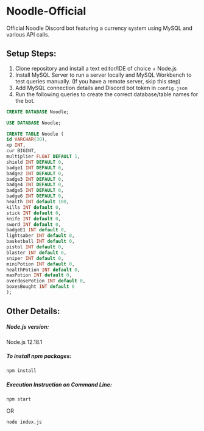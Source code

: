 # Noodle-Official
Official Noodle Discord bot featuring a currency system using MySQL and various API calls.

## Setup Steps:

1. Clone repository and install a text editor/IDE of choice + Node.js
2. Install MySQL Server to run a server locally and MySQL Workbench to test queries manually. (If you have a remote server, skip this step)
3. Add MySQL connection details and Discord bot token in `config.json`
4. Run the following queries to create the correct database/table names for the bot. 
```sql
CREATE DATABASE Noodle;

USE DATABASE Noodle;

CREATE TABLE Noodle (
id VARCHAR(30), 
xp INT, 
cur BIGINT,
multiplier FLOAT DEFAULT 1,
shield INT DEFAULT 0,
badge1 INT DEFAULT 0,
badge2 INT DEFAULT 0,
badge3 INT DEFAULT 0,
badge4 INT DEFAULT 0,
badge5 INT DEFAULT 0,
badge6 INT DEFAULT 0,
health INT default 100,
kills INT default 0, 
stick INT default 0, 
knife INT default 0, 
sword INT default 0, 
badgeE1 INT default 0, 
lightsaber INT default 0, 
basketball INT default 0, 
pistol INT default 0, 
blaster INT default 0, 
sniper INT default 0, 
miniPotion INT default 0, 
healthPotion INT default 0, 
maxPotion INT default 0, 
overdosePotion INT default 0, 
boxesBought INT default 0 
);
```

## Other Details:
##### Node.js version:
Node.js 12.18.1

##### To install npm packages: 
```sh
npm install
```

##### Execution Instruction on Command Line:
```sh
npm start
```
OR
```
node index.js
```

